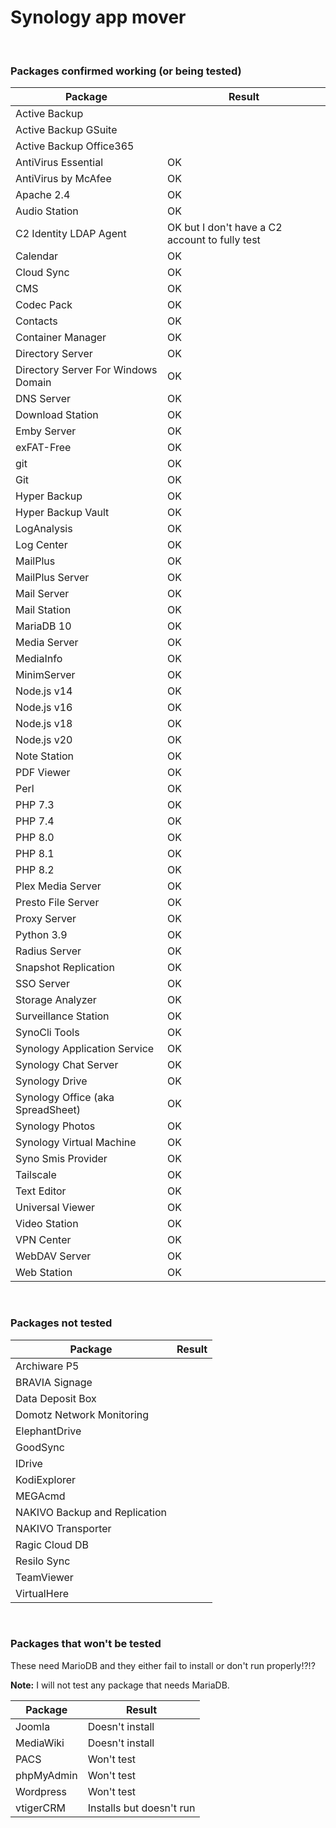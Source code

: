 # Synology app mover 

<br>

### Packages confirmed working (or being tested)

| Package | Result |
|---------|--------|
| Active Backup |  |
| Active Backup GSuite |  |
| Active Backup Office365 |  |
| AntiVirus Essential | OK |
| AntiVirus by McAfee | OK |
| Apache 2.4 | OK |
| Audio Station | OK |	
| C2 Identity LDAP Agent | OK but I don't have a C2 account to fully test |
| Calendar | OK |
| Cloud Sync | OK |
| CMS | OK |
| Codec Pack | OK |
| Contacts | OK |
| Container Manager | OK |
| Directory Server | OK |
| Directory Server For Windows Domain | OK |
| DNS Server | OK |
| Download Station | OK |
| Emby Server | OK |
| exFAT-Free | OK |
| git | OK |
| Git | OK |
| Hyper Backup | OK  |
| Hyper Backup Vault | OK |
| LogAnalysis | OK |
| Log Center | OK |
| MailPlus | OK |
| MailPlus Server | OK |
| Mail Server | OK |
| Mail Station | OK |
| MariaDB 10 | OK |
| Media Server | OK |
| MediaInfo | OK |
| MinimServer | OK |
| Node.js v14 | OK |
| Node.js v16 | OK |
| Node.js v18 | OK |
| Node.js v20 | OK |
| Note Station | OK |
| PDF Viewer | OK |
| Perl | OK |
| PHP 7.3 | OK |
| PHP 7.4 | OK |
| PHP 8.0 | OK |
| PHP 8.1 | OK |
| PHP 8.2 | OK |
| Plex Media Server | OK |
| Presto File Server | OK |
| Proxy Server | OK |
| Python 3.9 | OK |
| Radius Server | OK |
| Snapshot Replication | OK |
| SSO Server | OK |
| Storage Analyzer | OK |
| Surveillance Station | OK |
| SynoCli Tools | OK |
| Synology Application Service | OK |
| Synology Chat Server | OK |
| Synology Drive | OK |
| Synology Office (aka SpreadSheet) | OK |
| Synology Photos | OK |
| Synology Virtual Machine | OK |
| Syno Smis Provider | OK |
| Tailscale | OK |
| Text Editor | OK |
| Universal Viewer | OK |
| Video Station | OK |
| VPN Center | OK |
| WebDAV Server | OK |
| Web Station | OK |

<br>

### Packages not tested

| Package | Result |
|---------|--------|
| Archiware P5 |  |
| BRAVIA Signage |  |
| Data Deposit Box |  |
| Domotz Network Monitoring |  |
| ElephantDrive |  |
| GoodSync |  |
| IDrive |  |
| KodiExplorer |  |
| MEGAcmd |  |
| NAKIVO Backup and Replication |  |
| NAKIVO Transporter |  |
| Ragic Cloud DB |  |
| Resilo Sync |  |
| TeamViewer |  |
| VirtualHere |  |

<br>

### Packages that won't be tested

These need MarioDB and they either fail to install or don't run properly!?!?

**Note:** I will not test any package that needs MariaDB.

| Package | Result |
|---------|--------|
| Joomla | Doesn't install |
| MediaWiki | Doesn't install |
| PACS |  Won't test |
| phpMyAdmin | Won't test |
| Wordpress | Won't test |
| vtigerCRM | Installs but doesn't run |

